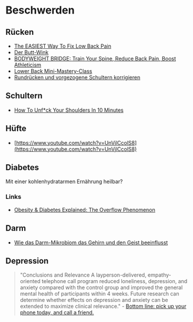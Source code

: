 # Beschwerden

## Rücken

- [The EASIEST Way To Fix Low Back Pain](https://www.youtube.com/watch?v=BqL-_eOiOKw)
- [Der Butt-Wink](https://my-reset.com/butt-wink/)
- [BODYWEIGHT BRIDGE: Train Your Spine, Reduce Back Pain, Boost Athleticism](https://www.youtube.com/watch?v=fZoASuW8gK8)
- [Lower Back Mini-Mastery-Class](https://www.youtube.com/watch?v=D97Q78y3DDc)
- [Rundrücken und vorgezogene Schultern korrigieren](https://www.youtube.com/watch?v=MErc15tjwLo)

## Schultern

- [How To Unf*ck Your Shoulders In 10 Minutes](https://www.youtube.com/watch?v=UE0ktBkeo64)

## Hüfte

- [https://www.youtube.com/watch?v=UnVjlCcolS8](https://www.youtube.com/watch?v=UnVjlCcolS8)

## Diabetes

Mit einer kohlenhydratarmen Ernährung heilbar?

### Links

- [Obesity & Diabetes Explained: The Overflow Phenomenon](https://www.youtube.com/watch?v=xlfZvnV4v50)

## Darm

- [Wie das Darm-Mikrobiom das Gehirn und den Geist beeinflusst](https://www.youtube.com/watch?v=b4CBy0uVqRc)

## Depression

> "Conclusions and Relevance  A layperson-delivered, empathy-oriented telephone call program reduced loneliness, depression, and anxiety compared with the control group and improved the general mental health of participants within 4 weeks. Future research can determine whether effects on depression and anxiety can be extended to maximize clinical relevance." - [Bottom line: pick up your phone today, and call a friend.](https://jamanetwork.com/journals/jamapsychiatry/fullarticle/2776786)